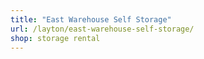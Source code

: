 ```yaml
---
title: "East Warehouse Self Storage"
url: /layton/east-warehouse-self-storage/
shop: storage rental
---
```

